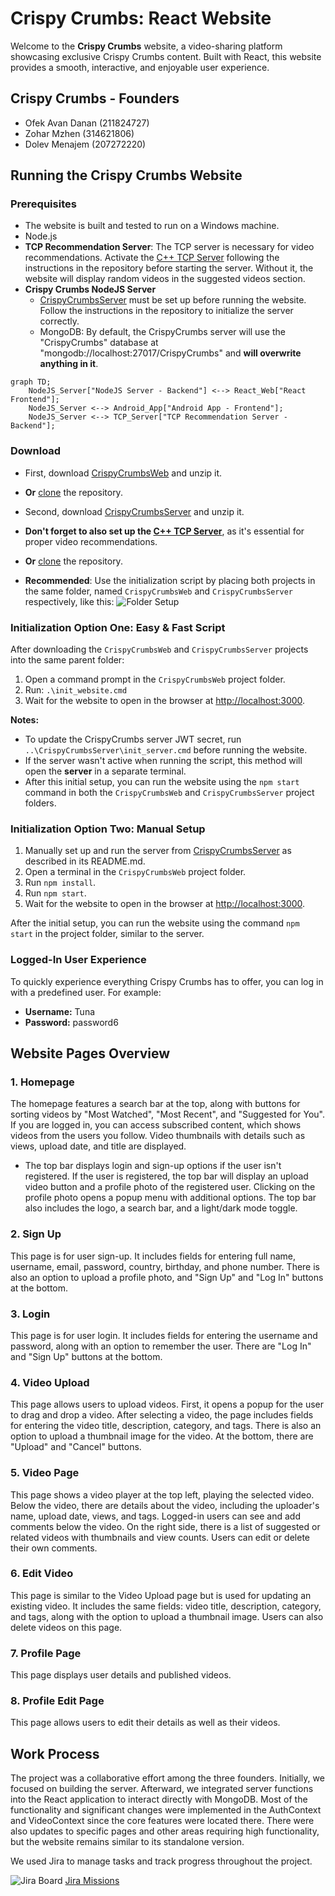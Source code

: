 # Crispy Crumbs: React Website

Welcome to the **Crispy Crumbs** website, a video-sharing platform showcasing exclusive Crispy Crumbs content. Built with React, this website provides a smooth, interactive, and enjoyable user experience.

## Crispy Crumbs - Founders

- Ofek Avan Danan (211824727)
- Zohar Mzhen (314621806)
- Dolev Menajem (207272220)

## Running the Crispy Crumbs Website

### Prerequisites

- The website is built and tested to run on a Windows machine.
- Node.js
- **TCP Recommendation Server**: The TCP server is necessary for video recommendations. Activate the [C++ TCP Server](https://github.com/Mzhenian/CrispyCrumbsTCP) following the instructions in the repository before starting the server. Without it, the website will display random videos in the suggested videos section.
- **Crispy Crumbs NodeJS Server**
  - [CrispyCrumbsServer](https://github.com/Mzhenian/CrispyCrumbsServer) must be set up before running the website. Follow the instructions in the repository to initialize the server correctly.
  - MongoDB: By default, the CrispyCrumbs server will use the "CrispyCrumbs" database at "mongodb://localhost:27017/CrispyCrumbs" and **will overwrite anything in it**.

```mermaid
graph TD;
    NodeJS_Server["NodeJS Server - Backend"] <--> React_Web["React Frontend"];
    NodeJS_Server <--> Android_App["Android App - Frontend"];
    NodeJS_Server <--> TCP_Server["TCP Recommendation Server - Backend"];
```

### Download

- First, download [CrispyCrumbsWeb](https://github.com/Mzhenian/CrispyCrumbsWeb) and unzip it.
- **Or** [clone](https://github.com/Mzhenian/CrispyCrumbsWeb.git) the repository.
- Second, download [CrispyCrumbsServer](https://github.com/Mzhenian/CrispyCrumbsServer) and unzip it.
- **Don't forget to also set up the [C++ TCP Server](https://github.com/Mzhenian/CrispyCrumbsTCP)**, as it's essential for proper video recommendations.
- **Or** [clone](https://github.com/Mzhenian/CrispyCrumbsServer.git) the repository.

- **Recommended**: Use the initialization script by placing both projects in the same folder, named `CrispyCrumbsWeb` and `CrispyCrumbsServer` respectively, like this:
  ![Folder Setup](./readme_photos/same-folder.png)

### Initialization Option One: Easy & Fast Script

After downloading the `CrispyCrumbsWeb` and `CrispyCrumbsServer` projects into the same parent folder:

1. Open a command prompt in the `CrispyCrumbsWeb` project folder.
2. Run: `.\init_website.cmd`
3. Wait for the website to open in the browser at [http://localhost:3000](http://localhost:3000).

**Notes:**

- To update the CrispyCrumbs server JWT secret, run `..\CrispyCrumbsServer\init_server.cmd` before running the website.
- If the server wasn't active when running the script, this method will open the **server** in a separate terminal.
- After this initial setup, you can run the website using the `npm start` command in both the `CrispyCrumbsWeb` and `CrispyCrumbsServer` project folders.

### Initialization Option Two: Manual Setup

1. Manually set up and run the server from [CrispyCrumbsServer](https://github.com/Mzhenian/CrispyCrumbsServer) as described in its README.md.
2. Open a terminal in the `CrispyCrumbsWeb` project folder.
3. Run `npm install`.
4. Run `npm start`.
5. Wait for the website to open in the browser at [http://localhost:3000](http://localhost:3000).

After the initial setup, you can run the website using the command `npm start` in the project folder, similar to the server.

### Logged-In User Experience

To quickly experience everything Crispy Crumbs has to offer, you can log in with a predefined user. For example:

- **Username:** Tuna
- **Password:** password6

## Website Pages Overview

### 1. Homepage

The homepage features a search bar at the top, along with buttons for sorting videos by "Most Watched", "Most Recent", and "Suggested for You". If you are logged in, you can access subscribed content, which shows videos from the users you follow. Video thumbnails with details such as views, upload date, and title are displayed.

- The top bar displays login and sign-up options if the user isn't registered. If the user is registered, the top bar will display an upload video button and a profile photo of the registered user. Clicking on the profile photo opens a popup menu with additional options. The top bar also includes the logo, a search bar, and a light/dark mode toggle.

### 2. Sign Up

This page is for user sign-up. It includes fields for entering full name, username, email, password, country, birthday, and phone number. There is also an option to upload a profile photo, and "Sign Up" and "Log In" buttons at the bottom.

### 3. Login

This page is for user login. It includes fields for entering the username and password, along with an option to remember the user. There are "Log In" and "Sign Up" buttons at the bottom.

### 4. Video Upload

This page allows users to upload videos. First, it opens a popup for the user to drag and drop a video. After selecting a video, the page includes fields for entering the video title, description, category, and tags. There is also an option to upload a thumbnail image for the video. At the bottom, there are "Upload" and "Cancel" buttons.

### 5. Video Page

This page shows a video player at the top left, playing the selected video. Below the video, there are details about the video, including the uploader's name, upload date, views, and tags. Logged-in users can see and add comments below the video. On the right side, there is a list of suggested or related videos with thumbnails and view counts. Users can edit or delete their own comments.

### 6. Edit Video

This page is similar to the Video Upload page but is used for updating an existing video. It includes the same fields: video title, description, category, and tags, along with the option to upload a thumbnail image. Users can also delete videos on this page.

### 7. Profile Page

This page displays user details and published videos.

### 8. Profile Edit Page

This page allows users to edit their details as well as their videos.

## Work Process

The project was a collaborative effort among the three founders. Initially, we focused on building the server. Afterward, we integrated server functions into the React application to interact directly with MongoDB. Most of the functionality and significant changes were implemented in the AuthContext and VideoContext since the core features were located there. There were also updates to specific pages and other areas requiring high functionality, but the website remains similar to its standalone version.

We used Jira to manage tasks and track progress throughout the project.

![Jira Board](./readme_photos/Screenshot_2024-07-27_233247.png)
[Jira Missions](https://crispycrumbs.atlassian.net/jira/software/projects/SCRUM/list?sortBy=customfield_10020&direction=ASC)